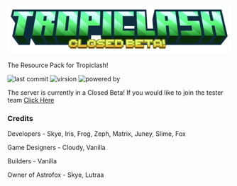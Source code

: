![Tropiclash Logo](https://github.com/Astrofox-Studios/TropicResource/blob/main/test/test.png)

The Resource Pack for Tropiclash! 

![last commit](https://img.shields.io/github/last-commit/Astrofox-Studios/TropicResource?style=for-the-badge) ![virsion](https://img.shields.io/badge/Minecraft-1.20.1-8403fc?style=for-the-badge) ![powered by](https://img.shields.io/badge/Powered_by-EnviroMC-038cfc?style=for-the-badge)

The server is currently in a Closed Beta! If you would like to join the tester team [Click Here](https://destinygames.org)

### Credits

Developers - Skye, Iris, Frog, Zeph, Matrix, Juney, Slime, Fox

Game Designers - Cloudy, Vanilla

Builders - Vanilla

Owner of Astrofox - Skye, Lutraa
